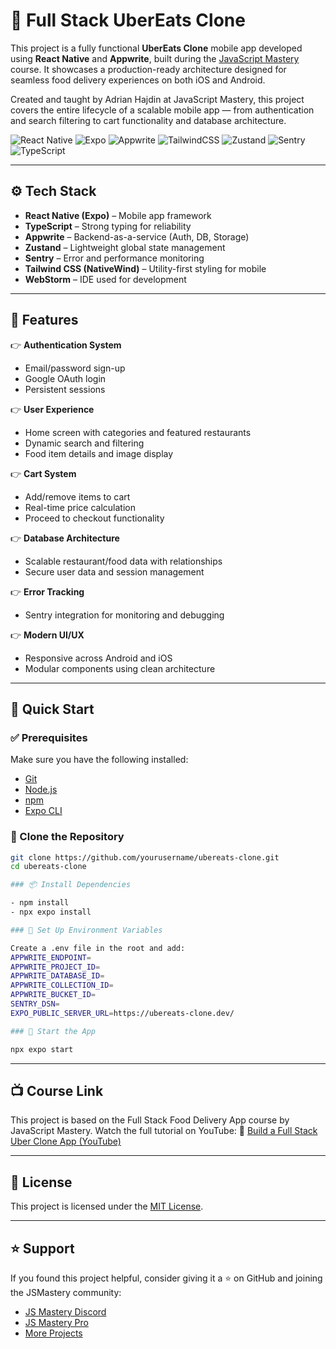 # 🍔 Full Stack UberEats Clone

This project is a fully functional **UberEats Clone** mobile app developed using **React Native** and **Appwrite**, built during the [JavaScript Mastery](https://jsmastery.pro/) course. It showcases a production-ready architecture designed for seamless food delivery experiences on both iOS and Android.

Created and taught by Adrian Hajdin at JavaScript Mastery, this project covers the entire lifecycle of a scalable mobile app — from authentication and search filtering to cart functionality and database architecture.

![React Native](https://img.shields.io/badge/-React_Native-61DAFB?style=flat-square&logo=react&logoColor=black)
![Expo](https://img.shields.io/badge/-Expo-000020?style=flat-square&logo=expo&logoColor=white)
![Appwrite](https://img.shields.io/badge/-Appwrite-F02E65?style=flat-square&logo=appwrite&logoColor=white)
![TailwindCSS](https://img.shields.io/badge/-TailwindCSS-38B2AC?style=flat-square&logo=tailwind-css&logoColor=white)
![Zustand](https://img.shields.io/badge/-Zustand-000000?style=flat-square)
![Sentry](https://img.shields.io/badge/-Sentry-362D59?style=flat-square&logo=sentry&logoColor=white)
![TypeScript](https://img.shields.io/badge/-TypeScript-3178C6?style=flat-square&logo=typescript&logoColor=white)

---

## ⚙️ Tech Stack

- **React Native (Expo)** – Mobile app framework
- **TypeScript** – Strong typing for reliability
- **Appwrite** – Backend-as-a-service (Auth, DB, Storage)
- **Zustand** – Lightweight global state management
- **Sentry** – Error and performance monitoring
- **Tailwind CSS (NativeWind)** – Utility-first styling for mobile
- **WebStorm** – IDE used for development

---

## 🔋 Features

👉 **Authentication System**
- Email/password sign-up
- Google OAuth login
- Persistent sessions

👉 **User Experience**
- Home screen with categories and featured restaurants
- Dynamic search and filtering
- Food item details and image display

👉 **Cart System**
- Add/remove items to cart
- Real-time price calculation
- Proceed to checkout functionality

👉 **Database Architecture**
- Scalable restaurant/food data with relationships
- Secure user data and session management

👉 **Error Tracking**
- Sentry integration for monitoring and debugging

👉 **Modern UI/UX**
- Responsive across Android and iOS
- Modular components using clean architecture

---

## 🤸 Quick Start

### ✅ Prerequisites

Make sure you have the following installed:

- [Git](https://git-scm.com/)
- [Node.js](https://nodejs.org/)
- [npm](https://www.npmjs.com/)
- [Expo CLI](https://docs.expo.dev/get-started/installation/)

### 📁 Clone the Repository

```bash
git clone https://github.com/yourusername/ubereats-clone.git
cd ubereats-clone

### 📦 Install Dependencies

- npm install
- npx expo install

### 🔐 Set Up Environment Variables

Create a .env file in the root and add:
APPWRITE_ENDPOINT=
APPWRITE_PROJECT_ID=
APPWRITE_DATABASE_ID=
APPWRITE_COLLECTION_ID=
APPWRITE_BUCKET_ID=
SENTRY_DSN=
EXPO_PUBLIC_SERVER_URL=https://ubereats-clone.dev/

### 🚀 Start the App

npx expo start

```
---

## 📺 Course Link

This project is based on the Full Stack Food Delivery App course by JavaScript Mastery.
Watch the full tutorial on YouTube:
🔗 [Build a Full Stack Uber Clone App (YouTube)](https://www.youtube.com/watch?app=desktop&v=LKrX390fJMw)

---

## 📄 License

This project is licensed under the [MIT License](https://opensource.org/licenses/MIT).

---

## ⭐ Support

If you found this project helpful, consider giving it a ⭐ on GitHub and joining the JSMastery community:

- [JS Mastery Discord](https://discord.gg/jsmastery)
- [JS Mastery Pro](https://jsm.dev/uber-jsmpro)
- [More Projects](https://jsm.dev/uber-kit)


